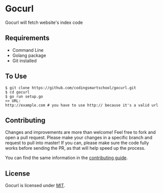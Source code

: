 # Gocurl
Gocurl will fetch website's index code

## Requirements
* Command Line
* Golang package
* Git installed

## To Use
```shell
$ git clone https://github.com/codingsmartschool/gocurl.git
$ cd gocurl
$ go run setup.go
>> URL:
http://example.com # you have to use http:// because it's a valid url
```

## Contributing
Changes and improvements are more than welcome! Feel free to fork and open a pull request. Please make your changes in a specific branch and request to pull into master! If you can, please make sure the code fully works before sending the PR, as that will help speed up the process.

You can find the same information in the [contributing guide](CONTRIBUTING.MD).
## License
Gocurl is licensed under [MIT](https://github.com/codingsmartschool/gocurl/blob/master/LICENSE).

